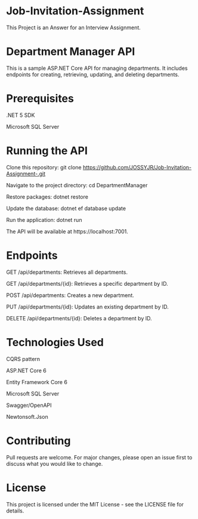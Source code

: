 # Job-Invitation-Assignment

This Project is an Answer for an Interview Assignment.

# Department Manager API

This is a sample ASP.NET Core API for managing departments. It includes endpoints for creating, retrieving, updating, and deleting departments.

# Prerequisites

.NET 5 SDK

Microsoft SQL Server

# Running the API

Clone this repository: git clone https://github.com/JOSSYJR/Job-Invitation-Assignment-.git

Navigate to the project directory: cd DepartmentManager

Restore packages: dotnet restore

Update the database: dotnet ef database update

Run the application: dotnet run

The API will be available at https://localhost:7001.

# Endpoints
GET /api/departments: Retrieves all departments.

GET /api/departments/{id}: Retrieves a specific department by ID.

POST /api/departments: Creates a new department.

PUT /api/departments/{id}: Updates an existing department by ID.

DELETE /api/departments/{id}: Deletes a department by ID.

# Technologies Used

CQRS pattern

ASP.NET Core 6

Entity Framework Core 6

Microsoft SQL Server

Swagger/OpenAPI

Newtonsoft.Json

# Contributing

Pull requests are welcome. For major changes, please open an issue first to discuss what you would like to change.

# License

This project is licensed under the MIT License - see the LICENSE file for details.
